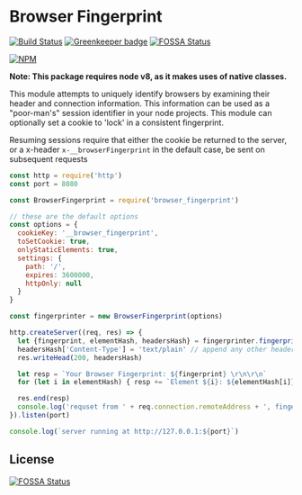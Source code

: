 # Browser Fingerprint

[![Build Status](https://circleci.com/gh/actionhero/browser_fingerprint.png)](https://circleci.com/gh/actionhero/browser_fingerprint.png)
[![Greenkeeper badge](https://badges.greenkeeper.io/actionhero/browser_fingerprint.svg)](https://greenkeeper.io/)
[![FOSSA Status](https://app.fossa.io/api/projects/git%2Bgithub.com%2Factionhero%2Fbrowser_fingerprint.svg?type=shield)](https://app.fossa.io/projects/git%2Bgithub.com%2Factionhero%2Fbrowser_fingerprint?ref=badge_shield)

[![NPM](https://nodei.co/npm/browser_fingerprint.png)](https://nodei.co/npm/browser_fingerprint/)

**Note: This package requires node v8, as it makes uses of native classes.**

This module attempts to uniquely identify browsers by examining their header and connection information.  This information can be used as a "poor-man's" session identifier in your node projects. This module can optionally set a cookie to 'lock' in a consistent fingerprint.

Resuming sessions require that either the cookie be returned to the server, or a x-header `x-__browserFingerprint` in the default case, be sent on subsequent requests

```javascript
const http = require('http')
const port = 8080

const BrowserFingerprint = require('browser_fingerprint')

// these are the default options
const options = {
  cookieKey: '__browser_fingerprint',
  toSetCookie: true,
  onlyStaticElements: true,
  settings: {
    path: '/',
    expires: 3600000,
    httpOnly: null
  }
}

const fingerprinter = new BrowserFingerprint(options)

http.createServer((req, res) => {
  let {fingerprint, elementHash, headersHash} = fingerprinter.fingerprint(req)
  headersHash['Content-Type'] = 'text/plain' // append any other headers you want
  res.writeHead(200, headersHash)

  let resp = `Your Browser Fingerprint: ${fingerprint} \r\n\r\n`
  for (let i in elementHash) { resp += `Element ${i}: ${elementHash[i]}\r\n` }

  res.end(resp)
  console.log('requset from ' + req.connection.remoteAddress + ', fingerprint -> ' + fingerprint)
}).listen(port)

console.log(`server running at http://127.0.0.1:${port}`)
```



## License
[![FOSSA Status](https://app.fossa.io/api/projects/git%2Bgithub.com%2Factionhero%2Fbrowser_fingerprint.svg?type=large)](https://app.fossa.io/projects/git%2Bgithub.com%2Factionhero%2Fbrowser_fingerprint?ref=badge_large)